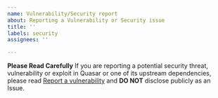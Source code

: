 ```yaml
---
name: Vulnerability/Security report
about: Reporting a Vulnerability or Security issue
title: ''
labels: security
assignees: ''

---
```

**Please Read Carefully**
If you are reporting a potential security threat, vulnerability or exploit in Quasar or one of its upstream dependencies, please read [Report a vulnerability](https://quasar.dev/security/report-a-vulnerability) and **DO NOT** disclose publicly as an Issue.
